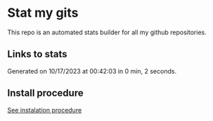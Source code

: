 # Stat my gits

This repo is an automated stats builder for all my github repositories.

## Links to stats


Generated on 10/17/2023 at 00:42:03 in 0 min, 2 seconds.

## Install procedure

[See instalation procedure](./src/install.md)
